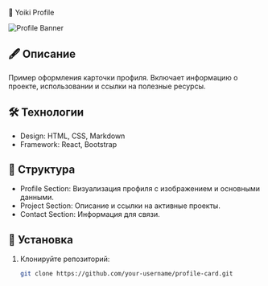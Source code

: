  👤 Yoiki Profile

![Profile Banner](https://images.boosty.to/blog/6336616/cover?change_time=1691691284&croped=1&mh=480)

## 🖋 Описание

Пример оформления карточки профиля. Включает информацию о проекте, использовании и ссылки на полезные ресурсы. 

## 🛠 Технологии

- Design: HTML, CSS, Markdown
- Framework: React, Bootstrap

## 📂 Структура

- Profile Section: Визуализация профиля с изображением и основными данными.
- Project Section: Описание и ссылки на активные проекты.
- Contact Section: Информация для связи.

## 🚀 Установка

1. Клонируйте репозиторий:
   ```bash
   git clone https://github.com/your-username/profile-card.git
